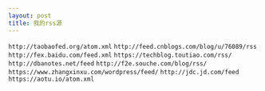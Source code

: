 ```yaml
---
layout: post
title: 我的rss源
---
```


`http://taobaofed.org/atom.xml`
`http://feed.cnblogs.com/blog/u/76089/rss`
`http://fex.baidu.com/feed.xml`
`https://techblog.toutiao.com/rss/`
`http://dbanotes.net/feed`
`http://f2e.souche.com/blog/rss/`
`https://www.zhangxinxu.com/wordpress/feed/`
`http://jdc.jd.com/feed`
`https://aotu.io/atom.xml`
